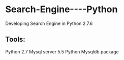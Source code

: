 Search-Engine----Python
=======================

Developing Search Engine in Python 2.7.6

Tools:
-----------------------------------
Python 2.7
Mysql server 5.5
Python Mysqldb package
